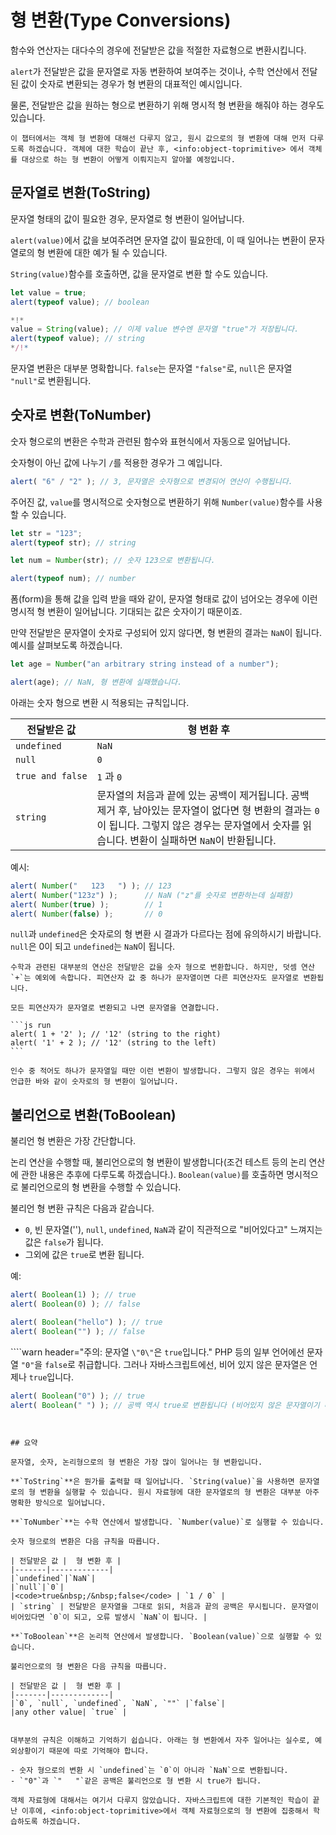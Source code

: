 # 형 변환(Type Conversions)

함수와 연산자는 대다수의 경우에 전달받은 값을 적절한 자료형으로 변환시킵니다. 

`alert`가 전달받은 값을 문자열로 자동 변환하여 보여주는 것이나, 수학 연산에서 전달된 값이 숫자로 변환되는 경우가 형 변환의 대표적인 예시입니다.

물론, 전달받은 값을 원하는 형으로 변환하기 위해 명시적 형 변환을 해줘야 하는 경우도 있습니다.

```smart header="객체에 대해선 다루지 않습니다."
이 챕터에서는 객체 형 변환에 대해선 다루지 않고, 원시 값으로의 형 변환에 대해 먼저 다루도록 하겠습니다. 객체에 대한 학습이 끝난 후, <info:object-toprimitive> 에서 객체를 대상으로 하는 형 변환이 어떻게 이뤄지는지 알아볼 예정입니다.
```

## 문자열로 변환(ToString)

문자열 형태의 값이 필요한 경우, 문자열로 형 변환이 일어납니다.

`alert(value)`에서 값을 보여주려면 문자열 값이 필요한데, 이 때 일어나는 변환이 문자열로의 형 변환에 대한 예가 될 수 있습니다.

`String(value)`함수를 호출하면, 값을 문자열로 변환 할 수도 있습니다.

```js run
let value = true;
alert(typeof value); // boolean

*!*
value = String(value); // 이제 value 변수엔 문자열 "true"가 저장됩니다.
alert(typeof value); // string
*/!*
```

문자열 변환은 대부분 명확합니다. `false`는 문자열 `"false"`로, `null`은 문자열 `"null"`로 변환됩니다.

## 숫자로 변환(ToNumber)

숫자 형으로의 변환은 수학과 관련된 함수와 표현식에서 자동으로 일어납니다.

숫자형이 아닌 값에 나누기 `/`를 적용한 경우가 그 예입니다.

```js run
alert( "6" / "2" ); // 3, 문자열은 숫자형으로 변경되어 연산이 수행됩니다.
```

주어진 값, `value`를 명시적으로 숫자형으로 변환하기 위해 `Number(value)`함수를 사용할 수 있습니다.

```js run
let str = "123";
alert(typeof str); // string

let num = Number(str); // 숫자 123으로 변환됩니다.

alert(typeof num); // number
```

폼(form)을 통해 값을 입력 받을 때와 같이, 문자열 형태로 값이 넘어오는 경우에 이런 명시적 형 변환이 일어납니다. 기대되는 값은 숫자이기 때문이죠.

만약 전달받은 문자열이 숫자로 구성되어 있지 않다면, 형 변환의 결과는 `NaN`이 됩니다. 예시를 살펴보도록 하겠습니다.

```js run
let age = Number("an arbitrary string instead of a number");

alert(age); // NaN, 형 변환에 실패했습니다.
```

아래는 숫자 형으로 변환 시 적용되는 규칙입니다.

| 전달받은 값 |  형 변환 후 |
|-------|-------------|
|`undefined`|`NaN`|
|`null`|`0`|
|<code>true&nbsp;and&nbsp;false</code> | `1` 과 `0` |
| `string` | 문자열의 처음과 끝에 있는 공백이 제거됩니다. 공백 제거 후, 남아있는 문자열이 없다면 형 변환의 결과는 `0`이 됩니다. 그렇지 않은 경우는 문자열에서 숫자를 읽습니다. 변환이 실패하면 `NaN`이 반환됩니다. |

예시:

```js run
alert( Number("   123   ") ); // 123
alert( Number("123z") );      // NaN ("z"를 숫자로 변환하는데 실패함)
alert( Number(true) );        // 1
alert( Number(false) );       // 0
```

 `null`과 `undefined`은 숫자로의 형 변환 시 결과가 다르다는 점에 유의하시기 바랍니다. `null`은 0이 되고 `undefined`는 `NaN`이 됩니다.

````smart header="더하기 연산 '+'는 문자열을 합쳐줍니다."
수학과 관련된 대부분의 연산은 전달받은 값을 숫자 형으로 변환합니다. 하지만, 덧셈 연산 `+`는 예외에 속합니다. 피연산자 값 중 하나가 문자열이면 다른 피연산자도 문자열로 변환됩니다.

모든 피연산자가 문자열로 변환되고 나면 문자열을 연결합니다.

```js run
alert( 1 + '2' ); // '12' (string to the right)
alert( '1' + 2 ); // '12' (string to the left)
```

인수 중 적어도 하나가 문자열일 때만 이런 변환이 발생합니다. 그렇지 않은 경우는 위에서 언급한 바와 같이 숫자로의 형 변환이 일어납니다.
````

## 불리언으로 변환(ToBoolean)

불리언 형 변환은 가장 간단합니다.

논리 연산을 수행할 때, 불리언으로의 형 변환이 발생합니다(조건 테스트 등의 논리 연산에 관한 내용은 추후에 다루도록 하겠습니다.). `Boolean(value)`를 호출하면 명시적으로 불리언으로의 형 변환을 수행할 수 있습니다.

불리언 형 변환 규칙은 다음과 같습니다.

- `0`, 빈 문자열(''), `null`, `undefined`, `NaN`과 같이 직관적으로 "비어있다고" 느껴지는 값은 `false`가 됩니다.
- 그외에 값은 `true`로 변환 됩니다.

예:

```js run
alert( Boolean(1) ); // true
alert( Boolean(0) ); // false

alert( Boolean("hello") ); // true
alert( Boolean("") ); // false
```

````warn header="주의: 문자열 `\"0\"`은 `true`입니다."
PHP 등의 일부 언어에선 문자열 `"0"`을 `false`로 취급합니다. 그러나 자바스크립트에선, 비어 있지 않은 문자열은 언제나 `true`입니다.

```js run
alert( Boolean("0") ); // true
alert( Boolean(" ") ); // 공백 역시 true로 변환됩니다 (비어있지 않은 문자열이기 때문입니다.)
```
````


## 요약 

문자열, 숫자, 논리형으로의 형 변환은 가장 많이 일어나는 형 변환입니다.

**`ToString`**은 뭔가를 출력할 때 일어납니다. `String(value)`을 사용하면 문자열로의 형 변환을 실행할 수 있습니다. 원시 자료형에 대한 문자열로의 형 변환은 대부분 아주 명확한 방식으로 일어납니다.

**`ToNumber`**는 수학 연산에서 발생합니다. `Number(value)`로 실행할 수 있습니다.

숫자 형으로의 변환은 다음 규칙을 따릅니다.

| 전달받은 값 |  형 변환 후 |
|-------|-------------|
|`undefined`|`NaN`|
|`null`|`0`|
|<code>true&nbsp;/&nbsp;false</code> | `1 / 0` |
| `string` | 전달받은 문자열을 그대로 읽되, 처음과 끝의 공백은 무시됩니다. 문자열이 비어있다면 `0`이 되고, 오류 발생시 `NaN`이 됩니다. |

**`ToBoolean`**은 논리적 연산에서 발생합니다. `Boolean(value)`으로 실행할 수 있습니다.

불리언으로의 형 변환은 다음 규칙을 따릅니다.

| 전달받은 값 |  형 변환 후 |
|-------|-------------|
|`0`, `null`, `undefined`, `NaN`, `""` |`false`|
|any other value| `true` |


대부분의 규칙은 이해하고 기억하기 쉽습니다. 아래는 형 변환에서 자주 일어나는 실수로, 예외상황이기 때문에 따로 기억해야 합니다.

- 숫자 형으로의 변환 시 `undefined`는 `0`이 아니라 `NaN`으로 변환됩니다.
- `"0"`과 `"   "`같은 공백은 불리언으로 형 변환 시 true가 됩니다.

객체 자료형에 대해서는 여기서 다루지 않았습니다. 자바스크립트에 대한 기본적인 학습이 끝난 이후에, <info:object-toprimitive>에서 객체 자료형으로의 형 변환에 집중해서 학습하도록 하겠습니다.
